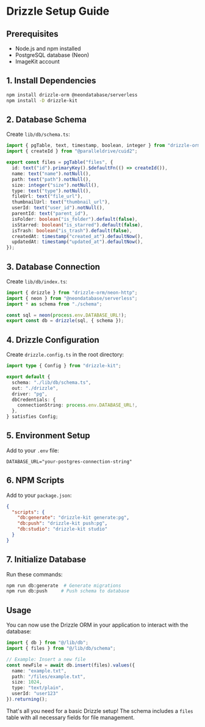 # Drizzle Setup Guide

## Prerequisites
- Node.js and npm installed
- PostgreSQL database (Neon)
- ImageKit account

## 1. Install Dependencies
```bash
npm install drizzle-orm @neondatabase/serverless
npm install -D drizzle-kit
```

## 2. Database Schema
Create `lib/db/schema.ts`:
```typescript
import { pgTable, text, timestamp, boolean, integer } from "drizzle-orm/pg-core";
import { createId } from "@paralleldrive/cuid2";

export const files = pgTable("files", {
  id: text("id").primaryKey().$defaultFn(() => createId()),
  name: text("name").notNull(),
  path: text("path").notNull(),
  size: integer("size").notNull(),
  type: text("type").notNull(),
  fileUrl: text("file_url"),
  thumbnailUrl: text("thumbnail_url"),
  userId: text("user_id").notNull(),
  parentId: text("parent_id"),
  isFolder: boolean("is_folder").default(false),
  isStarred: boolean("is_starred").default(false),
  isTrash: boolean("is_trash").default(false),
  createdAt: timestamp("created_at").defaultNow(),
  updatedAt: timestamp("updated_at").defaultNow(),
});
```

## 3. Database Connection
Create `lib/db/index.ts`:
```typescript
import { drizzle } from "drizzle-orm/neon-http";
import { neon } from "@neondatabase/serverless";
import * as schema from "./schema";

const sql = neon(process.env.DATABASE_URL!);
export const db = drizzle(sql, { schema });
```

## 4. Drizzle Configuration
Create `drizzle.config.ts` in the root directory:
```typescript
import type { Config } from "drizzle-kit";

export default {
  schema: "./lib/db/schema.ts",
  out: "./drizzle",
  driver: "pg",
  dbCredentials: {
    connectionString: process.env.DATABASE_URL!,
  },
} satisfies Config;
```

## 5. Environment Setup
Add to your `.env` file:
```env
DATABASE_URL="your-postgres-connection-string"
```

## 6. NPM Scripts
Add to your `package.json`:
```json
{
  "scripts": {
    "db:generate": "drizzle-kit generate:pg",
    "db:push": "drizzle-kit push:pg",
    "db:studio": "drizzle-kit studio"
  }
}
```

## 7. Initialize Database
Run these commands:
```bash
npm run db:generate  # Generate migrations
npm run db:push     # Push schema to database
```

## Usage
You can now use the Drizzle ORM in your application to interact with the database:
```typescript
import { db } from "@/lib/db";
import { files } from "@/lib/db/schema";

// Example: Insert a new file
const newFile = await db.insert(files).values({
  name: "example.txt",
  path: "/files/example.txt",
  size: 1024,
  type: "text/plain",
  userId: "user123"
}).returning();
```

That's all you need for a basic Drizzle setup! The schema includes a `files` table with all necessary fields for file management.